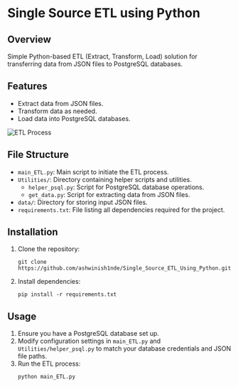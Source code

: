 # Single Source ETL using Python

## Overview
Simple Python-based ETL (Extract, Transform, Load) solution for transferring data from JSON files to PostgreSQL databases.

## Features
- Extract data from JSON files.
- Transform data as needed.
- Load data into PostgreSQL databases.
  
![ETL Process](https://miro.medium.com/v2/resize:fit:1400/format:webp/0*ypCpRfnMC-8mugYv.jpg)

## File Structure
- `main_ETL.py`: Main script to initiate the ETL process.
- `Utilities/`: Directory containing helper scripts and utilities.
  - `helper_psql.py`: Script for PostgreSQL database operations.
  - `get_data.py`: Script for extracting data from JSON files.
- `data/`: Directory for storing input JSON files.
- `requirements.txt`: File listing all dependencies required for the project.

## Installation
1. Clone the repository:
   ```
   git clone https://github.com/ashwinish1nde/Single_Source_ETL_Using_Python.git
   ```
2. Install dependencies:
   ```
   pip install -r requirements.txt
   ```

## Usage
1. Ensure you have a PostgreSQL database set up.
2. Modify configuration settings in `main_ETL.py` and `Utilities/helper_psql.py` to match your database credentials and JSON file paths.
3. Run the ETL process:
   ```
   python main_ETL.py
   ```


